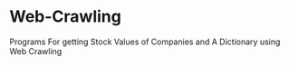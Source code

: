 # Web-Crawling
Programs For getting Stock Values of Companies and A Dictionary using Web Crawling  
